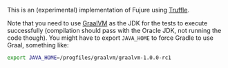 This is an (experimental) implementation of Fujure using [Truffle](https://github.com/oracle/graal/tree/master/truffle).

Note that you need to use [GraalVM](https://www.graalvm.org/) as the JDK for the tests to execute successfully
(compilation should pass with the Oracle JDK, not running the code though).
You might have to export `JAVA_HOME` to force Gradle to use Graal, something like:

```bash
export JAVA_HOME=/progfiles/graalvm/graalvm-1.0.0-rc1
``` 
